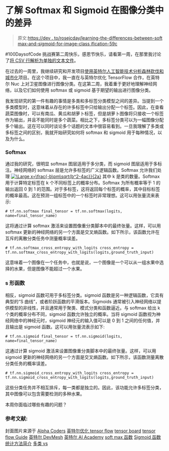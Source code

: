 # 了解 Softmax 和 Sigmoid 在图像分类中的差异

> 原文:[https://dev . to/rosejcday/learning-the-differences-between-soft max-and-sigmoid-for-image-class ification-59c](https://dev.to/rosejcday/learning-the-differences-between-softmax-and-sigmoid-for-image-classification--59c)

#100DaysofCode 挑战赛第二周快乐，感恩节快乐，请看第一周，在那里我讨论了[将 CSV 行解析为单独的文本文件](https://dev.to/rosejcday/parsing-csv-rows-into-separate-text-files--29lk)。

在过去的一周里，我继续研究和开发项目[使用英特尔人工智能技术分析森林砍伐和城市化](https://devmesh.intel.com/projects/analyzing-deforestation-and-urbanization-using-intel-ai-technologies)项目。在这个项目中，我一直在与英特尔优化 TensorFlow 合作，在英特尔 Nuc 上对卫星图像进行图像分类。在这第二周，我着重于更好地理解神经网络，以及它们如何使用 softmax 或 sigmoid 基于期望的输出进行图像分类。

我发现研究的第一件有趣的事情是多类和多标签分类模型之间的差异。当提到一个多类模型时，这意味着从存在的许多标签中只给输出分配一个标签。因此，在查看蔬菜图像时，可以有南瓜、黄瓜和胡萝卜标签，但是胡萝卜图像将只接收一个标签作为输出，并且不能同时是多个蔬菜。相比之下，多标签分类可以为一幅图像分配多个输出。这在可以同时谈论多个话题的文本中很容易看到。一旦我理解了多类或多标签之间的区别，我就开始研究如何将 softmax 和 sigmoid 用于每种情况，以及为什么。

### Softmax

通过我的研究，很明显 softmax 图层适用于多分类，而 sigmoid 图层适用于多标注。神经网络的 softmax 层是允许多标签的广义逻辑函数。Softmax 允许我们处理 [![](../Images/211c6ec70fe4a0edc12503497a3f101e.png "\Large x=\frac{-b\pm\sqrt{b^2-4ac}}{2a}")](https://res.cloudinary.com/practicaldev/image/fetch/s--axbIW3Ez--/c_limit%2Cf_auto%2Cfl_progressive%2Cq_auto%2Cw_880/https://latex.codecogs.com/svg.latex%3F%255CLarge%26space%3By%255E%257B%28i%29%257D%2520%255Cin%2520%255Cleft%2520%255C%257B%2520%25201%2C%2520...%2520k%2520%255Cright%2520%255C%257D) 其中 k 是类的数量。Softmax 用于计算特定标签在 k 个不同标签上的概率分布。Softmax 为所有概率等于 1 的输出返回 0 到 1 的范围。对于多标签，这将返回每个标签的概率，其中目标标签的概率最高。这在预测一组标签中的一个标签时非常理想。这可以用张量流来表示:

```
# tf.nn.softmax final_tensor = tf.nn.softmax(logits, name=final_tensor_name) 
```

这将通过计算 softmax 激活来设置图像重分类脚本中的最终张量。这样，可以用 softmax 更新的神经网络的另一个方面是交叉熵函数。如下所示，该函数允许在互斥的离散分类任务中测量概率误差。

```
# tf.nn.softmax_cross_entropy_with_logits cross_entropy = tf.nn.softmax_cross_entropy_with_logits(logits,ground_truth_input) 
```

这意味着一个图像在一个任务中，也就是说，一个图像是一个可以从一组水果中选择的水果，但是图像不能超过一个水果。

### s 形函数

相反，sigmoid 函数可用于多标签分类。sigmoid 函数是另一种逻辑函数，它具有典型的“S 曲线”，或者阶跃函数的平滑版本。Sigmoids 通常被引入神经网络以提供模型的非线性，并且通常用于聚类、模式分类和函数逼近。与 softmax 给出 k 个类的概率分布不同，sigmoid 函数允许独立的概率。当将 sigmoid 函数视为神经网络中的神经元时，sigmoid 神经元的输入值可以是 0 到 1 之间的任何值，并且输出是 sigmoid 函数。这可以用张量流表示如下:

```
# tf.nn.sigmoid final_tensor = tf.nn.sigmoid(logits, name=final_tensor_name) 
```

这通过计算 sigmoid 激活来设置图像重分类脚本中的最终张量。这样，可以用 sigmoid 更新的神经网络的另一个方面是交叉熵函数。如下所示，该函数测量离散分类任务的概率误差。

```
# tf.nn.sigmoid_cross_entropy_with_logits cross_entropy = tf.nn.sigmoid_cross_entropy_with_logits(logits,ground_truth_input) 
```

这些分类任务并不相互排斥，每一类都是独立的。因此，该功能允许多标签分类，其中图像可以包含需要检测的多种水果。

本周你面临过哪些有趣的问题？

### 参考文献:

封面图片来源于 [Alpha Coders](https://images6.alphacoders.com/368/368992.jpg)
[英特尔优化 tensor flow](https://ai.intel.com/tensorflow/)
[tensor board](https://github.com/tensorflow/tensorboard)
[tensor flow Guide](https://www.tensorflow.org/guide/)
[英特尔 DevMesh](https://devmesh.intel.com/users/rose-day)
[英特尔 AI Academy](https://software.intel.com/en-us/ai-academy)
[soft max 函数](http://deeplearning.stanford.edu/tutorial/supervised/SoftmaxRegression/)
[Sigmoid 函数](https://excel.ucf.edu/classes/2007/Spring/appsII/Chapter1.pdf)
[统计方法简介](https://www-bcf.usc.edu/~gareth/ISL/ISLR%20Seventh%20Printing.pdf)
[多类 vs](https://scikit-learn.org/stable/modules/multiclass.html)